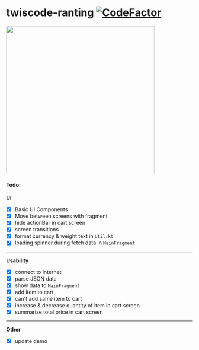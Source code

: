 # twiscode-ranting [![CodeFactor](https://www.codefactor.io/repository/github/ai-null/twiscode-ranting/badge)](https://www.codefactor.io/repository/github/ai-null/twiscode-ranting)
<img src="https://raw.githubusercontent.com/ai-null/twiscode-ranting/master/demo/twisdev.gif" height="400px" />

#### Todo:
**UI**
- [x] Basic UI Components
- [x] Move between screens with fragment
- [x] hide actionBar in cart screen
- [x] screen transitions
- [x] format currency & weight text in `Util.kt`
- [x] loading spinner during fetch data in `MainFragment`

___
**Usability**
- [x] connect to internet
- [x] parse JSON data
- [x] show data to `MainFragment`
- [x] add item to cart
- [x] can't add same item to cart
- [x] increase & decrease quantity of item in cart screen
- [x] summarize total price in cart screen

___
**Other**
- [x] update demo
